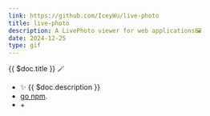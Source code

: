 ```yaml
---
link: https://github.com/IceyWu/live-photo
title: live-photo
description: A LivePhoto viewer for web applications🖼️
date: 2024-12-25
type: gif
---
```


{{ $doc.title }} 🪄

- ✨ {{ $doc.description }}
- [<span i-logos-npm-2></span> go npm](https://www.npmjs.com/package/live-photo).
- <span i-logos-typescript-icon></span> + <span i-logos-rollupjs></span>
